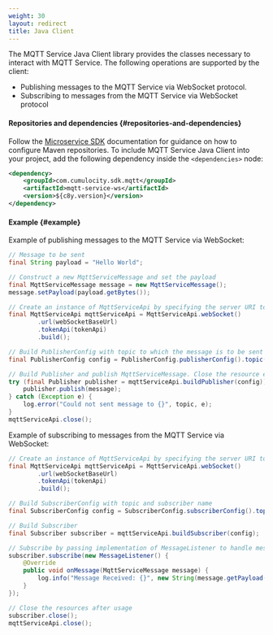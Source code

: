 ```yaml
---
weight: 30
layout: redirect
title: Java Client
---
```


The MQTT Service Java Client library provides the classes necessary to interact with MQTT Service.
The following operations are supported by the client:
* Publishing messages to the MQTT Service via WebSocket protocol.
* Subscribing to messages from the MQTT Service via WebSocket protocol

#### Repositories and dependencies {#repositories-and-dependencies}

Follow the [Microservice SDK](/microservice-sdk/java/#add-repositories-and-dependencies) documentation for guidance on how to configure Maven repositories.
To include MQTT Service Java Client into your project, add the following dependency inside the `<dependencies>` node:
```xml
<dependency>
    <groupId>com.cumulocity.sdk.mqtt</groupId>
    <artifactId>mqtt-service-ws</artifactId>
    <version>${c8y.version}</version>
</dependency>
```

#### Example {#example}
Example of publishing messages to the MQTT Service via WebSocket:
```java
// Message to be sent
final String payload = "Hello World";

// Construct a new MqttServiceMessage and set the payload
final MqttServiceMessage message = new MqttServiceMessage();
message.setPayload(payload.getBytes());

// Create an instance of MqttServiceApi by specifying the server URI to connect to along with TokenApi
final MqttServiceApi mqttServiceApi = MqttServiceApi.webSocket()
        .url(webSocketBaseUrl)
        .tokenApi(tokenApi)
        .build();

// Build PublisherConfig with topic to which the message is to be sent
final PublisherConfig config = PublisherConfig.publisherConfig().topic(topic).build();

// Build Publisher and publish MqttServiceMessage. Close the resource either by using a [try-with-resources block](https://docs.oracle.com/javase/tutorial/essential/exceptions/tryResourceClose.html) as below or by calling publisher.close() explicitly
try (final Publisher publisher = mqttServiceApi.buildPublisher(config)) {
    publisher.publish(message);
} catch (Exception e) {
    log.error("Could not sent message to {}", topic, e);
}
mqttServiceApi.close();
```

Example of subscribing to messages from the MQTT Service via WebSocket:
```java
// Create an instance of MqttServiceApi by specifying the server URI to connect to along with TokenApi
final MqttServiceApi mqttServiceApi = MqttServiceApi.webSocket()
        .url(webSocketBaseUrl)
        .tokenApi(tokenApi)
        .build();

// Build SubscriberConfig with topic and subscriber name
final SubscriberConfig config = SubscriberConfig.subscriberConfig().topic(topic).subscriber(subscriberName).build();

// Build Subscriber
final Subscriber subscriber = mqttServiceApi.buildSubscriber(config);

// Subscribe by passing implementation of MessageListener to handle messages from the MQTT Service.
subscriber.subscribe(new MessageListener() {
    @Override
    public void onMessage(MqttServiceMessage message) {
        log.info("Message Received: {}", new String(message.getPayload()));
    }
});

// Close the resources after usage
subscriber.close();
mqttServiceApi.close();
```
